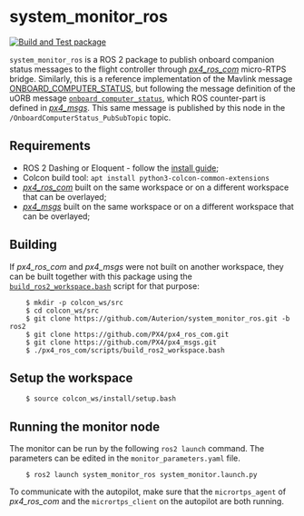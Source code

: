 # system_monitor_ros
[![Build and Test package](https://github.com/Auterion/system_monitor_ros/workflows/Build%20and%20Test%20package/badge.svg?branch=master)](https://github.com/Auterion/system_monitor_ros/actions)

`system_monitor_ros` is a ROS 2 package to publish onboard companion status messages to the flight controller through [*px4_ros_com*](https://https://github.com/PX4/px4_ros_com) micro-RTPS bridge.
Similarly, this is a reference implementation of the Mavlink message [ONBOARD_COMPUTER_STATUS](https://mavlink.io/en/messages/common.html#ONBOARD_COMPUTER_STATUS), but following the message definition of the uORB message [`onboard_computer_status`](https://github.com/PX4/Firmware/blob/master/msg/onboard_computer_status.msg), which ROS counter-part is defined in [*px4_msgs*](https://github.com/PX4/px4_msgs/blob/master/msg/OnboardComputerStatus.msg). This same message is published by this node in the `/OnboardComputerStatus_PubSubTopic` topic.

## Requirements
  * ROS 2 Dashing or Eloquent - follow the [install guide](https://index.ros.org/doc/ros2/Installation/Dashing/Linux-Install-Debians/);
  * Colcon build tool: `apt install python3-colcon-common-extensions`
  * [*px4_ros_com*](https://https://github.com/PX4/px4_ros_com) built on the same workspace or on a different workspace that can be overlayed;
  * [*px4_msgs*](https://https://github.com/PX4/px4_msgs) built on the same workspace or on a different workspace that can be overlayed;

## Building
If *px4_ros_com* and *px4_msgs* were not built on another workspace, they can be built together with this package using the [`build_ros2_workspace.bash`](https://github.com/PX4/px4_ros_com/blob/master/scripts/build_ros2_workspace.bash) script for that purpose:

```
    $ mkdir -p colcon_ws/src
    $ cd colcon_ws/src
    $ git clone https://github.com/Auterion/system_monitor_ros.git -b ros2
    $ git clone https://github.com/PX4/px4_ros_com.git
    $ git clone https://github.com/PX4/px4_msgs.git
    $ ./px4_ros_com/scripts/build_ros2_workspace.bash
```

## Setup the workspace

```
    $ source colcon_ws/install/setup.bash
```

## Running the monitor node
The monitor can be run by the following `ros2 launch` command. The parameters can be edited in the `monitor_parameters.yaml` file.

```
    $ ros2 launch system_monitor_ros system_monitor.launch.py
```

To communicate with the autopilot, make sure that the `micrortps_agent` of *px4_ros_com* and the `micrortps_client` on the autopilot are both running.
